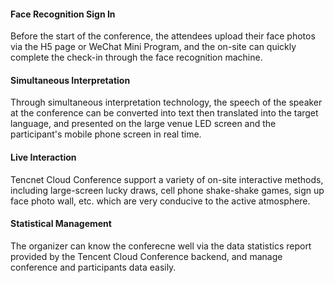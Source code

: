 #### Face Recognition Sign In
Before the start of the conference, the attendees upload their face photos via the H5 page or WeChat Mini Program, and the on-site can quickly complete the check-in through the face recognition machine.

#### Simultaneous Interpretation
Through simultaneous interpretation technology, the speech of the speaker at the conference can be converted into text then translated into the target language, and presented on the large venue LED screen and the participant's mobile phone screen in real time.

#### Live Interaction
Tencnet Cloud Conference support a variety of on-site interactive methods, including large-screen lucky draws, cell phone shake-shake games, sign up face photo wall, etc. which are very conducive to the active atmosphere.

#### Statistical Management
The organizer can know the conferecne well via the data statistics report provided by the Tencent Cloud Conference backend, and manage conference and participants data easily. 
